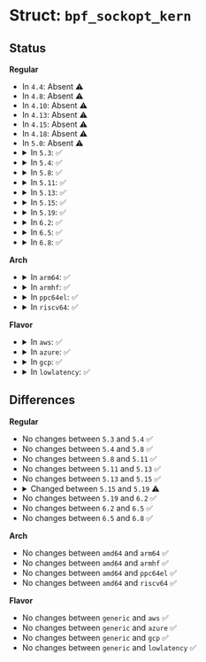 # Struct: <code>bpf_sockopt_kern</code>

## Status
<b>Regular</b>
<ul>
<li>
In <code>4.4</code>: Absent ⚠️
</li>
<li>
In <code>4.8</code>: Absent ⚠️
</li>
<li>
In <code>4.10</code>: Absent ⚠️
</li>
<li>
In <code>4.13</code>: Absent ⚠️
</li>
<li>
In <code>4.15</code>: Absent ⚠️
</li>
<li>
In <code>4.18</code>: Absent ⚠️
</li>
<li>
In <code>5.0</code>: Absent ⚠️
</li>
<li>
<details>
<summary>In <code>5.3</code>: ✅</summary>

```c
struct bpf_sockopt_kern {
    struct sock *sk;
    u8 *optval;
    u8 *optval_end;
    s32 level;
    s32 optname;
    s32 optlen;
    s32 retval;
};
```
</details>
</li>
<li>
<details>
<summary>In <code>5.4</code>: ✅</summary>

```c
struct bpf_sockopt_kern {
    struct sock *sk;
    u8 *optval;
    u8 *optval_end;
    s32 level;
    s32 optname;
    s32 optlen;
    s32 retval;
};
```
</details>
</li>
<li>
<details>
<summary>In <code>5.8</code>: ✅</summary>

```c
struct bpf_sockopt_kern {
    struct sock *sk;
    u8 *optval;
    u8 *optval_end;
    s32 level;
    s32 optname;
    s32 optlen;
    s32 retval;
};
```
</details>
</li>
<li>
<details>
<summary>In <code>5.11</code>: ✅</summary>

```c
struct bpf_sockopt_kern {
    struct sock *sk;
    u8 *optval;
    u8 *optval_end;
    s32 level;
    s32 optname;
    s32 optlen;
    s32 retval;
};
```
</details>
</li>
<li>
<details>
<summary>In <code>5.13</code>: ✅</summary>

```c
struct bpf_sockopt_kern {
    struct sock *sk;
    u8 *optval;
    u8 *optval_end;
    s32 level;
    s32 optname;
    s32 optlen;
    s32 retval;
};
```
</details>
</li>
<li>
<details>
<summary>In <code>5.15</code>: ✅</summary>

```c
struct bpf_sockopt_kern {
    struct sock *sk;
    u8 *optval;
    u8 *optval_end;
    s32 level;
    s32 optname;
    s32 optlen;
    s32 retval;
};
```
</details>
</li>
<li>
<details>
<summary>In <code>5.19</code>: ✅</summary>

```c
struct bpf_sockopt_kern {
    struct sock *sk;
    u8 *optval;
    u8 *optval_end;
    s32 level;
    s32 optname;
    s32 optlen;
    struct task_struct *current_task;
    u64 tmp_reg;
};
```
</details>
</li>
<li>
<details>
<summary>In <code>6.2</code>: ✅</summary>

```c
struct bpf_sockopt_kern {
    struct sock *sk;
    u8 *optval;
    u8 *optval_end;
    s32 level;
    s32 optname;
    s32 optlen;
    struct task_struct *current_task;
    u64 tmp_reg;
};
```
</details>
</li>
<li>
<details>
<summary>In <code>6.5</code>: ✅</summary>

```c
struct bpf_sockopt_kern {
    struct sock *sk;
    u8 *optval;
    u8 *optval_end;
    s32 level;
    s32 optname;
    s32 optlen;
    struct task_struct *current_task;
    u64 tmp_reg;
};
```
</details>
</li>
<li>
<details>
<summary>In <code>6.8</code>: ✅</summary>

```c
struct bpf_sockopt_kern {
    struct sock *sk;
    u8 *optval;
    u8 *optval_end;
    s32 level;
    s32 optname;
    s32 optlen;
    struct task_struct *current_task;
    u64 tmp_reg;
};
```
</details>
</li>
</ul>
<b>Arch</b>
<ul>
<li>
<details>
<summary>In <code>arm64</code>: ✅</summary>

```c
struct bpf_sockopt_kern {
    struct sock *sk;
    u8 *optval;
    u8 *optval_end;
    s32 level;
    s32 optname;
    s32 optlen;
    s32 retval;
};
```
</details>
</li>
<li>
<details>
<summary>In <code>armhf</code>: ✅</summary>

```c
struct bpf_sockopt_kern {
    struct sock *sk;
    u8 *optval;
    u8 *optval_end;
    s32 level;
    s32 optname;
    s32 optlen;
    s32 retval;
};
```
</details>
</li>
<li>
<details>
<summary>In <code>ppc64el</code>: ✅</summary>

```c
struct bpf_sockopt_kern {
    struct sock *sk;
    u8 *optval;
    u8 *optval_end;
    s32 level;
    s32 optname;
    s32 optlen;
    s32 retval;
};
```
</details>
</li>
<li>
<details>
<summary>In <code>riscv64</code>: ✅</summary>

```c
struct bpf_sockopt_kern {
    struct sock *sk;
    u8 *optval;
    u8 *optval_end;
    s32 level;
    s32 optname;
    s32 optlen;
    s32 retval;
};
```
</details>
</li>
</ul>
<b>Flavor</b>
<ul>
<li>
<details>
<summary>In <code>aws</code>: ✅</summary>

```c
struct bpf_sockopt_kern {
    struct sock *sk;
    u8 *optval;
    u8 *optval_end;
    s32 level;
    s32 optname;
    s32 optlen;
    s32 retval;
};
```
</details>
</li>
<li>
<details>
<summary>In <code>azure</code>: ✅</summary>

```c
struct bpf_sockopt_kern {
    struct sock *sk;
    u8 *optval;
    u8 *optval_end;
    s32 level;
    s32 optname;
    s32 optlen;
    s32 retval;
};
```
</details>
</li>
<li>
<details>
<summary>In <code>gcp</code>: ✅</summary>

```c
struct bpf_sockopt_kern {
    struct sock *sk;
    u8 *optval;
    u8 *optval_end;
    s32 level;
    s32 optname;
    s32 optlen;
    s32 retval;
};
```
</details>
</li>
<li>
<details>
<summary>In <code>lowlatency</code>: ✅</summary>

```c
struct bpf_sockopt_kern {
    struct sock *sk;
    u8 *optval;
    u8 *optval_end;
    s32 level;
    s32 optname;
    s32 optlen;
    s32 retval;
};
```
</details>
</li>
</ul>

## Differences
<b>Regular</b>
<ul>
<li>
No changes between <code>5.3</code> and <code>5.4</code> ✅
</li>
<li>
No changes between <code>5.4</code> and <code>5.8</code> ✅
</li>
<li>
No changes between <code>5.8</code> and <code>5.11</code> ✅
</li>
<li>
No changes between <code>5.11</code> and <code>5.13</code> ✅
</li>
<li>
No changes between <code>5.13</code> and <code>5.15</code> ✅
</li>
<li>
<details>
<summary>Changed between <code>5.15</code> and <code>5.19</code> ⚠️</summary>
<ul>
<li>
<b>Field added. </b>
<code>struct task_struct *current_task</code>
</li>
<li>
<b>Field added. </b>
<code>u64 tmp_reg</code>
</li>
<li>
<b>Field removed. </b>
<code>s32 retval</code>
</li>
</ul>
</details>
</li>
<li>
No changes between <code>5.19</code> and <code>6.2</code> ✅
</li>
<li>
No changes between <code>6.2</code> and <code>6.5</code> ✅
</li>
<li>
No changes between <code>6.5</code> and <code>6.8</code> ✅
</li>
</ul>
<b>Arch</b>
<ul>
<li>
No changes between <code>amd64</code> and <code>arm64</code> ✅
</li>
<li>
No changes between <code>amd64</code> and <code>armhf</code> ✅
</li>
<li>
No changes between <code>amd64</code> and <code>ppc64el</code> ✅
</li>
<li>
No changes between <code>amd64</code> and <code>riscv64</code> ✅
</li>
</ul>
<b>Flavor</b>
<ul>
<li>
No changes between <code>generic</code> and <code>aws</code> ✅
</li>
<li>
No changes between <code>generic</code> and <code>azure</code> ✅
</li>
<li>
No changes between <code>generic</code> and <code>gcp</code> ✅
</li>
<li>
No changes between <code>generic</code> and <code>lowlatency</code> ✅
</li>
</ul>

